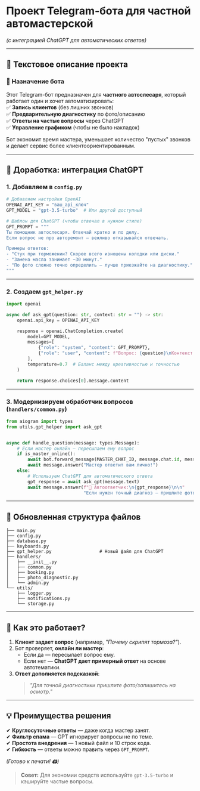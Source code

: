 # **Проект Telegram-бота для частной автомастерской**  
*(с интеграцией ChatGPT для автоматических ответов)*  

---

## **📝 Текстовое описание проекта**  

### **🔧 Назначение бота**  
Этот Telegram-бот предназначен для **частного автослесаря**, который работает один и хочет автоматизировать:  
✅ **Запись клиентов** (без лишних звонков)  
✅ **Предварительную диагностику** по фото/описанию  
✅ **Ответы на частые вопросы** через ChatGPT  
✅ **Управление графиком** (чтобы не было накладок)  

Бот экономит время мастера, уменьшает количество "пустых" звонков и делает сервис более клиентоориентированным.  

---

## **🚀 Доработка: интеграция ChatGPT**  

### **1. Добавляем в `config.py`**  
```python
# Добавляем настройки OpenAI  
OPENAI_API_KEY = "ваш_api_ключ"  
GPT_MODEL = "gpt-3.5-turbo"  # Или другой доступный  

# Шаблон для ChatGPT (чтобы отвечал в нужном стиле)  
GPT_PROMPT = """  
Ты помощник автослесаря. Отвечай кратко и по делу.  
Если вопрос не про авторемонт — вежливо отказывайся отвечать.  

Примеры ответов:  
- "Стук при торможении? Скорее всего изношены колодки или диски."  
- "Замена масла занимает ~30 минут."  
- "По фото сложно точно определить — лучше приезжайте на диагностику."  
"""
```  

---

### **2. Создаем `gpt_helper.py`**  
```python
import openai  

async def ask_gpt(question: str, context: str = "") -> str:  
    openai.api_key = OPENAI_API_KEY  

    response = openai.ChatCompletion.create(  
        model=GPT_MODEL,  
        messages=[  
            {"role": "system", "content": GPT_PROMPT},  
            {"role": "user", "content": f"Вопрос: {question}\nКонтекст: {context}"}  
        ],  
        temperature=0.7  # Баланс между креативностью и точностью  
    )  

    return response.choices[0].message.content  
```  

---

### **3. Модернизируем обработчик вопросов (`handlers/common.py`)**

```python
from aiogram import types
from utils.gpt_helper import ask_gpt


async def handle_question(message: types.Message):
    # Если мастер онлайн — пересылаем ему вопрос  
    if is_master_online():
        await bot.forward_message(MASTER_CHAT_ID, message.chat.id, message.message_id)
        await message.answer("Мастер ответит вам лично!")
    else:
        # Используем ChatGPT для автоматического ответа  
        gpt_response = await ask_gpt(message.text)
        await message.answer(f"🔧 Автоответчик:\n{gpt_response}\n\n"
                             "Если нужен точный диагноз — пришлите фото.")  
```  

---

## **📂 Обновленная структура файлов**  
```
├── main.py  
├── config.py  
├── database.py  
├── keyboards.py  
├── gpt_helper.py                  # Новый файл для ChatGPT  
├── handlers/  
│   ├── __init__.py  
│   ├── common.py  
│   ├── booking.py  
│   ├── photo_diagnostic.py  
│   └── admin.py  
└── utils/  
    ├── logger.py  
    ├── notifications.py  
    └── storage.py  
```  

---

## **📌 Как это работает?**  
1. **Клиент задает вопрос** (например, *"Почему скрипят тормоза?"*).  
2. Бот проверяет, **онлайн ли мастер**:  
   - Если да — пересылает вопрос ему.  
   - Если нет — **ChatGPT дает примерный ответ** на основе автотематики.  
3. **Ответ дополняется подсказкой**:  
   > *"Для точной диагностики пришлите фото/запишитесь на осмотр."*  

---

## **💡 Преимущества решения**  
✔ **Круглосуточные ответы** — даже когда мастер занят.  
✔ **Фильтр спама** — GPT игнорирует вопросы не по теме.  
✔ **Простота внедрения** — 1 новый файл и 10 строк кода.  
✔ **Гибкость** — ответы можно править через `GPT_PROMPT`.  

*(Готово к печати! 🖨️)*  

> **Совет:** Для экономии средств используйте `gpt-3.5-turbo` и кэшируйте частые вопросы.